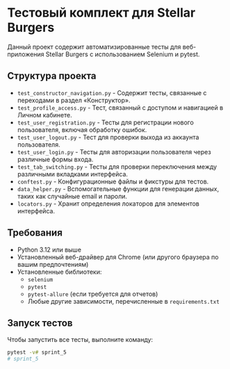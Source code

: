 # Тестовый комплект для Stellar Burgers

Данный проект содержит автоматизированные тесты для веб-приложения Stellar Burgers с использованием Selenium и pytest.

## Структура проекта

- `test_constructor_navigation.py` - Содержит тесты, связанные с переходами в раздел «Конструктор».
- `test_profile_access.py` - Тест, связанный с доступом и навигацией в Личном кабинете.
- `test_user_registration.py` - Тесты для регистрации нового пользователя, включая обработку ошибок.
- `test_user_logout.py` - Тест для проверки выхода из аккаунта пользователя.
- `test_user_login.py` - Тесты для авторизации пользователя через различные формы входа.
- `test_tab_switching.py` - Тесты для проверки переключения между различными вкладками интерфейса.
- `conftest.py` - Конфигурационные файлы и фикстуры для тестов.
- `data_helper.py` - Вспомогательные функции для генерации данных, таких как случайные email и пароли.
- `locators.py` - Хранит определения локаторов для элементов интерфейса.

## Требования

- Python 3.12 или выше
- Установленный веб-драйвер для Chrome (или другого браузера по вашим предпочтениям)
- Установленные библиотеки:
    - `selenium`
    - `pytest`
    - `pytest-allure` (если требуется для отчетов)
    - Любые другие зависимости, перечисленные в `requirements.txt`

## Запуск тестов

Чтобы запустить все тесты, выполните команду:
```bash
pytest -v# sprint_5
# sprint_5
